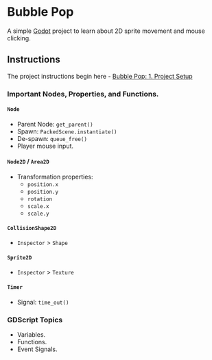 # Bubble Pop
A simple [Godot](https://godotengine.org/) project to learn about 2D sprite movement and mouse clicking.

## Instructions
The project instructions begin here - [Bubble Pop: 1. Project Setup](https://gitlab.com/kirkja-leikjahonnunar/knowhow/-/tree/main/Tinker/Drills/BubblePop/1.%20Project%20Setup%20)


### Important Nodes, Properties, and Functions.

#### `Node`
- Parent Node: `get_parent()`
- Spawn: `PackedScene.instantiate()`
- De-spawn: `queue_free()`
- Player mouse input.

#### `Node2D` / `Area2D`
- Transformation properties:
  - `position.x`
  - `position.y`
  - `rotation`
  - `scale.x`
  - `scale.y`

#### `CollisionShape2D`
- `Inspector` > `Shape`

#### `Sprite2D`
- `Inspector` > `Texture`

#### `Timer`
- Signal: `time_out()`

### GDScript Topics
- Variables.
- Functions.
- Event Signals.
